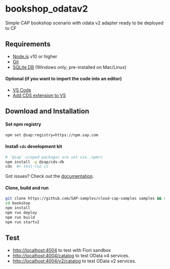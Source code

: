 # bookshop_odatav2

Simple CAP bookshop scenario with odata v2 adapter ready to be deployed to CF

## Requirements
* [Node.js](https://nodejs.org/en/) v10 or higher
* [Git](https://git-scm.com)
* [SQLite DB](https://www.sqlite.org/download.html) (Windows only; pre-installed on Mac/Linux)

#### Optional (if you want to import the code into an editor)
* [VS Code](https://code.visualstudio.com)
* [Add CDS extension to VS](https://cap.cloud.sap/docs/get-started/in-vscode#add-cds-editor)

## Download and Installation

#### Set npm registry
```sh
npm set @sap:registry=https://npm.sap.com
```

#### Install `cds` development kit
```sh
# `@sap`-scoped packages are set via .npmrc
npm install -g @sap/cds-dk
cds  #> test-run it
```
Got issues?  Check out the [documentation](https://cap.cloud.sap/docs/get-started/).

#### Clone, build and run

```sh
git clone https://github.com/SAP-samples/cloud-cap-samples samples && cd samples && npm i`
cd bookshop
npm install
npm run deploy
npm run build
npm run startv2
```

## Test

- <http://localhost:4004> to test with Fiori sandbox
- <http://localhost:4004/catalog> to test OData v4 services.
- <http://localhost:4004/v2/catalog> to test OData v2 services.
